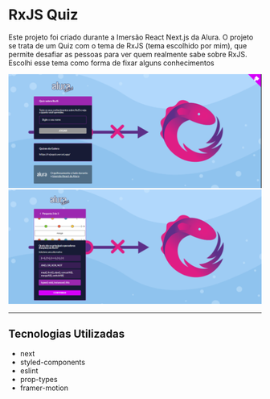 # RxJS Quiz
Este projeto foi criado durante a Imersão React Next.js da Alura. O projeto se trata de um Quiz com o tema de RxJS (tema escolhido por mim), que permite desafiar as pessoas para ver quem realmente sabe sobre RxJS. Escolhi esse tema como forma de fixar alguns conhecimentos

![quiz](./assets/quiz.png)
![quiz-rxjs](./assets/quiz-question.png)

---

## Tecnologias Utilizadas

- next
- styled-components
- eslint
- prop-types
- framer-motion